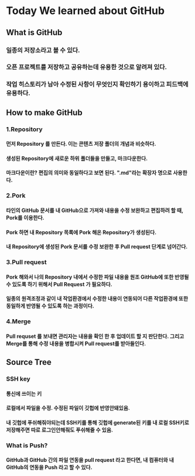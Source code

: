 # Today We learned about GitHub
## What is GitHub
### 일종의 저장소라고 볼 수 있다. 
### 오픈 프로젝트를 저장하고 공유하는데 유용한 것으로 알려져 있다.
### 작업 히스토리가 남아 수정된 사항이 무엇인지 확인하기 용이하고 피드백에 유용하다.
## How to make GitHub
### 1.Repository
#### 먼저 Repository 를 만든다. 이는 콘텐츠 저장 폴더의 개념과 비슷하다.
#### 생성된 Repository에 새로운 하위 폴더들을 만들고, 마크다운한다.
#### 마크다운이란? 편집의 의미와 동일하다고 보면 된다. ".md"라는 확장자 명으로 사용한다.
### 2.Pork
#### 타인의 GitHub 문서를 내 GitHub으로 가져와 내용을 수정 보완하고 편집하려 할 때, Pork를 이용한다.
#### Pork 하면 내 Repository 목록에 Pork 해온 Repository가 생성된다.
#### 내 Repository에 생성된 Pork 문서를 수정 보완한 후 Pull request 단계로 넘어간다.
### 3.Pull request
#### Pork 해와서 나의 Repository 내에서 수정한 파일 내용을 원조 GitHub에 또한 반영될 수 있도록 하기 위해서 Pull Request 가 필요하다.
#### 일종의 원격조정과 같이 내 작업환경에서 수정한 내용이 연동되어 다른 작업환경에 또한 동일하게 반영될 수 있도록 하는 과정이다.
### 4.Merge
#### Pull requset 를 보내면 관리자는 내용을 확인 한 후 업데이트 할 지 판단한다. 그리고 Merge를 통해 수정 내용을 병합시켜 Pull request를 받아들인다.
## Source Tree
### SSH key
#### 통신에 쓰이는 키 
#### 로컬에서 파일을 수정. 수정된 파일이 깃헙에 반영안돼있음.
#### 내 깃헙에 푸쉬해줘야되는데 SSH키를 통해 깃헙에 generate된 키를 내 로컬 SSH키로 저장해주면 따로 로그인안해줘도 푸쉬해줄 수 있음.
### What is Push?
#### GitHub과 GitHub 간의 파일 연동을 pull request 라고 한다면, 내 컴퓨터와 내 GitHub의 연동을 Push 라고 할 수 있다.
